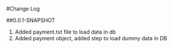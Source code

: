 #Change Log

##0.0.1-SNAPSHOT

1. Added payment.txt file to load data in db
2. Added payment object, added step to load dummy data in DB